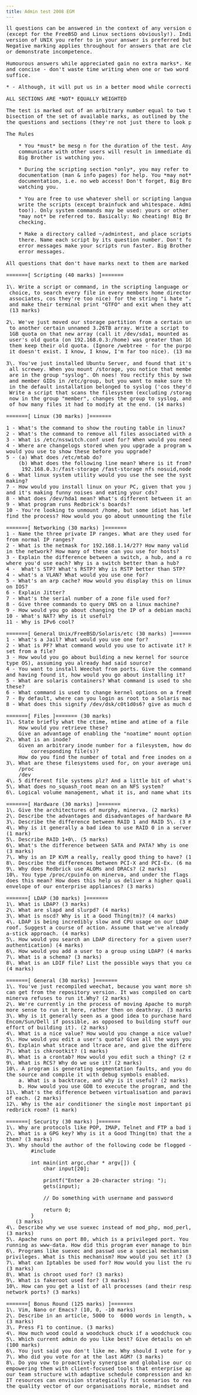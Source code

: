 ```yaml
---
title: Admin test 2008 EGM
---
```


<pre id="line1">ll questions can be answered in the context of any version of UNIX
(except for the FreeBSD and Linux sections obviously!). Indicating which
version of UNIX you refer to in your answer is preferred but not required.
Negative marking applies throughout for answers that are clearly incorrect
or demonstrate incompetence.

Humourous answers while appreciated gain no extra marks*. Keep answers short
and concise - don't waste time writing when one or two word answers will
suffice.

* - Although, it will put us in a better mood while correcting.

ALL SECTIONS ARE *NOT* EQUALLY WEIGHTED

The test is marked out of an arbitrary number equal to two times the
bisection of the set of available marks, as outlined by the numbers beside
the questions and sections (they're not just there to look pretty).

The Rules

    * You *must* be mesg n for the duration of the test. Any attempt to
    communicate with other users will result in immediate disqualification.
    Big Brother is watching you.

    * During the scripting section *only*, you may refer to the system
    documentation (man & info pages) for help. You *may not* use any external
    documentation, i.e. no web access! Don't forget, Big Brother is still
    watching you.

    * You are free to use whatever shell or scripting language you wish to
    write the scripts (except brainfuck and whitespace. Admins are people
    too!). Only system commands may be used: yours or other users' scripts
    *may not* be referred to. Basically: No cheating! Big Brother will be
    checking.

    * Make a directory called ~/admintest, and place scripts and answers in
    there. Name each script by its question number. Don't forget: Humorous
    error messages make your scripts run faster. Big Brother likes humorous
    error messages.

All questions that don't have marks next to them are marked equally.

=======[ Scripting (40 marks) ]=======

1\. Write a script or command, in the scripting language or shell of your
 choice, to search every file in every members home directory (ignore
 associates, cos they're too nice) for the string "i hate ". If the string is found, wipe the user's home directory
 and make their terminal print "GTFO" and exit when they attempt to log in.
 (13 marks)

2\. We've just moved our storage partition from a certain unnamed 180GB array
 to another certain unnamed 3.26TB array. Write a script to give each user a
 1GB quota on that new array (call it /dev/sda1, mounted as /storage). If the
 user's old quota (on 192.168.0.3:/home) was greater than 1GB, then just let
 them keep their old quota. (Ignore /webtree - for the purpose of this question,
 it doesn't exist. I know, I know, I'm far too nice). (13 marks)

3\. You've just installed Ubuntu Server, and found that it's default groups are
 all screwey. When you mount /storage, you notice that member's home directories
 are in the group "syslog". Oh noes! You rectify this by swapping the syslog
 and member GIDs in /etc/group, but you want to make sure that none of the files
 in the default installation belonged to syslog ('cos they'd now belong to "member").
 Write a script that scans the filesystem (excluding /storage), lists any files
 now in the group "member", changes the group to syslog, and then prints a report
 of how many files it had to modify at the end. (14 marks)

=======[ Linux (30 marks) ]=======

1 - What's the command to show the routing table in linux?
2 - What's the command to remove all files associated with a program using apt?
3 - What is /etc/nsswitch.conf used for? When would you need to edit this file?
4 - Where are changelogs stored when you upgrade a program with apt? What program
would you use to show these before you upgrade?
5 - (a) What does /etc/mtab do?
	(b) What does the following line mean? Where is it from? Explain the options to it?
	 192.168.0.3:/fast-storage /fast-storage nfs nosuid,nodev,soft,intr,rsize=32768,wsize=32768,rw       0   0
6 - What linux system utility would you use the see the system calls a program is
making?
7 - How would you install linux on your PC, given that you just dropped your CD drive,
and it's making funny noises and eating your cds?
8 - What does /dev/hda1 mean? What's different between it and /dev/sdb2?
9 - What program runs Redbrick's boards?
10 - You're looking to unmount /home, but some idiot has left a file open. How do you
find the process? How would you go about unmounting the file anyway?

=======[ Networking (30 marks) ]=======
1 - Name the three private IP ranges. What are they used for, and how do they differ
from normal IP ranges?
2 - What is the netmask for 192.168.1.14/27? How many valid IP addresses would there
in the network? How many of these can you use for hosts?
3 - Explain the difference between a switch, a hub, and a router? Give an example of
where you'd use each? Why is a switch better than a hub?
4 -  What's STP? What's RSTP? Why is RSTP better than STP?
4 - what's a VLAN? What would you use one for?
5 - What's an arp cache? How would you display this on linux, and for a bonus point,
on IOS?
6 - Explain Jitter?
7 - What's the serial number of a zone file used for?
8 - Give three commands to query DNS on a linux machine?
9 - How would you go about changing the IP of a debian machine?
10 - What's NAT? Why is it useful?
11 - Why is IPv6 cool?

=======[ General Unix/FreeBSD/Solaris/etc (30 marks) ]=======
1 - What's a Jail? What would you use one for?
2 - What is PF? What command would you use to activate it? How would you load a rule
set from a file?
3 - How would you go about building a new kernel for source (for any non-Linux Unixy
type OS), assuming you already had said source?
4 - You want to install Weechat from ports. Give the command to search ports for it,
and having found it, how would you go about installing it?
5 - What are solaris containers? What command is used to show resource allocation within
these?
6 - What command is used to change kernel options on a freeBSD system?
7 - By default, where can you login as root to a Solaris machine?
8 - What does this signify /dev/dsk/c0t1d0s6? give as much detail as possible.

=======[ Files ]======= (30 marks)
1\. State briefly what the ctime, mtime and atime of a file represent?
    How would you retrieve these?
    Give an advantage of enabling the "noatime" mount option?
2\. What is an inode?
   	Given an arbitrary inode number for a filesystem, how do you find the name of the
		corresponding file(s)?
    How do you find the number of total and free inodes on a filesystem?
3\. What are these filesystems used for, on your average unix box?
    /proc
    /dev
4\. 5 different file systems plz? And a little bit of what's good about them?
5\. What does no_squash_root mean on an NFS system?
6\. Logical volume management, what it is, and name what its called in FreeBSD and Linux?

=======[ Hardware (30 marks) ]=======
1\. Give the architectures of murphy, minerva. (2 marks)
2\. Describe the advantages and disadvantages of hardware RAID. (4 marks)
3\. Describe the difference between RAID 1 and RAID 5\. (3 marks)
4\. Why is it generally a bad idea to use RAID 0 in a server/production environment?
(1 mark)
5\. Describe RAID 1+0\. (5 marks)
6\. What's the difference between SATA and PATA? Why is one better then the other?
(3 marks)
7\. Why is an IP KVM a really, really good thing to have? (1 mark)
8\. Describe the differences between PCI-X and PCI-Ex. (6 marks)
9\. Why does Redbrick use ALOMs and DRACs? (2 marks)
10\. You type /proc/cpuinfo on minerva, and under the flags section you see "vmx". What
does this mean? How does this help us deliver a higher quality vector and push the
envelope of our enterprise appliances? (3 marks)

=======[ LDAP (30 marks) ]=======
1\. What is LDAP? (3 marks)
2\. What are slapd and slurpd? (4 marks)
3\. What is nscd? Why is it a Good Thing(tm)? (4 marks)
4\. LDAP is being incredibly slow and CPU usage on our LDAP machine is going through the
roof. Suggest a course of action. Assume that we've already tried the prodding-it-with-
a-stick approach. (4 marks)
5\. How would you search an LDAP directory for a given user? (Assume simple
authentication) (4 marks)
6\. How would you add a user to a group using LDAP? (4 marks)
7\. What is a schema? (3 marks)
8\. What is an LDIF file? List the possible ways that you can think of to generate one.
(4 marks)

=======[ General (30 marks) ]=======
1\. You've just recompiled weechat, because you want more shiny plugin support than you
can get from the repository version. It was compiled on carbon, but for some reason
minerva refuses to run it.Why? (2 marks)
2\. We're currently in the process of moving Apache to murphy. Explain why it makes far
more sense to run it here, rather then on deathray. (3 marks)
3\. Why is it generally seen as a good idea to purchase hardware from companies like
Encom/Sun/Dell if possible, as opposed to building stuff ourself? (Aside from the extra
effort of building it). (2 marks)
4\. What is a nice value? How would you change a nice value? (3 marks)
5\. How would you edit a user's quota? Give all the ways you can think of. (3 marks)
6\. Explain what strace and ltrace are, and give the difference between them. (3 marks)
7\. What is chkrootkit? (1 marks)
8\. What is a crontab? How would you edit such a thing? (2 marks)
9\. What is RCS? Why do we use it? (2 marks)
10\. A program is generating segmentation faults, and you don't know why. You download
the source and compile it with debug symbols enabled.
 	a. What is a backtrace, and why is it useful? (2 marks)
 	b. How would you use GDB to execute the program, and then output a backtrace? (4 marks)
11\. What's the difference between virtualisation and paravirtualisation? Give an example
of each. (2 marks)
12\. Why is the air conditioner the single most important piece of hardware in the
redbrick room? (1 mark)

=======[ Security (30 marks) ]=======
1\. Why are protocols like POP, IMAP, Telnet and FTP a bad idea in most cases? (3 marks)
2\. What is a GPG key? Why is it a Good Thing(tm) that the apt package manager uses
them? (3 marks)
3\. Why should the author of the following code be flogged -
		#include

		int main(int argc,char * argv[]) {
			char input[20];

			printf("Enter a 20-character string: ");
			gets(input);

			// Do something with username and password

			return 0;
		}
   (3 marks)
4\. Describe why we use suexec instead of mod_php, mod_perl, etc, like everybody else.
(3 marks)
5\. Apache runs on port 80, which is a privileged port. You run top and find apache
running as www-data. How did this program ever manage to bind to port 80? (3 marks)
6\. Programs like suexec and passwd use a special mechanism to temporarily gain superuser
privileges. What is this mechanism? How would you set it? (3 marks)
7\. What can Iptables be used for? How would you list the rules currently in effect?
(3 marks)
8\. What is chroot used for? (3 marks)
9\. What is fakeroot used for? (3 marks)
10\. How can you get a list of all processes (and their respective owners) listening on
network ports? (3 marks)

=======[ Bonus Round (125 marks) ]=======
1\. Vim, Nano or Emacs? (10, 0, -10 marks)
2\. Describe in an article, 5000 to  6000 words in length, why Redbrick is a cult.
(3 marks)
3\. Press F1 to continue. (3 marks)
4\. How much wood could a woodchuck chuck if a woodchuck could chuck wood? (3 marks)
5\. Which current admin do you like best? Give details on why you dislike the other one.
(100 marks)
6\. You just said you don't like me. Why should I vote for you? (3 marks)
7\. Who did you vote for at the last AGM? (3 marks)
8\. Do you vow to proactively synergise and globalise our corporate structures by
empowering them with client-focused tools that enterprise appliances enable, and build
our team structure with adaptive schedule compression and knowledge base, so that our
IT resources can envision strategically fit scenarios to really push the envelope of
the quality vector of our organisations morale, mindset and credibility? (3 marks)
</pre>
